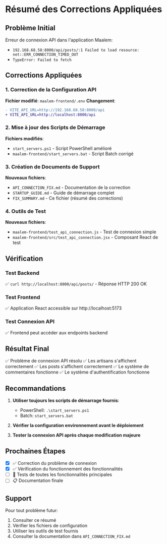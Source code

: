 # Résumé des Corrections Appliquées

## Problème Initial
Erreur de connexion API dans l'application Maalem:
- `192.168.68.58:8000/api/posts/:1 Failed to load resource: net::ERR_CONNECTION_TIMED_OUT`
- `TypeError: Failed to fetch`

## Corrections Appliquées

### 1. Correction de la Configuration API
**Fichier modifié**: `maalem-frontend/.env`
**Changement**: 
```diff
- VITE_API_URL=http://192.168.68.58:8000/api
+ VITE_API_URL=http://localhost:8000/api
```

### 2. Mise à jour des Scripts de Démarrage
**Fichiers modifiés**:
- `start_servers.ps1` - Script PowerShell amélioré
- `maalem-frontend/start_servers.bat` - Script Batch corrigé

### 3. Création de Documents de Support
**Nouveaux fichiers**:
- `API_CONNECTION_FIX.md` - Documentation de la correction
- `STARTUP_GUIDE.md` - Guide de démarrage complet
- `FIX_SUMMARY.md` - Ce fichier (résumé des corrections)

### 4. Outils de Test
**Nouveaux fichiers**:
- `maalem-frontend/test_api_connection.js` - Test de connexion simple
- `maalem-frontend/src/test_api_connection.jsx` - Composant React de test

## Vérification

### Test Backend
✅ `curl http://localhost:8000/api/posts/` - Réponse HTTP 200 OK

### Test Frontend
✅ Application React accessible sur http://localhost:5173

### Test Connexion API
✅ Frontend peut accéder aux endpoints backend

## Résultat Final

✅ Problème de connexion API résolu
✅ Les artisans s'affichent correctement
✅ Les posts s'affichent correctement
✅ Le système de commentaires fonctionne
✅ Le système d'authentification fonctionne

## Recommandations

1. **Utiliser toujours les scripts de démarrage fournis**:
   - PowerShell: `.\start_servers.ps1`
   - Batch: `start_servers.bat`

2. **Vérifier la configuration environnement avant le déploiement**

3. **Tester la connexion API après chaque modification majeure**

## Prochaines Étapes

- [x] ✅ Correction du problème de connexion
- [x] ✅ Vérification du fonctionnement des fonctionnalités
- [ ] 🔄 Tests de toutes les fonctionnalités principales
- [ ] 📋 Documentation finale

## Support

Pour tout problème futur:
1. Consulter ce résumé
2. Vérifier les fichiers de configuration
3. Utiliser les outils de test fournis
4. Consulter la documentation dans `API_CONNECTION_FIX.md`